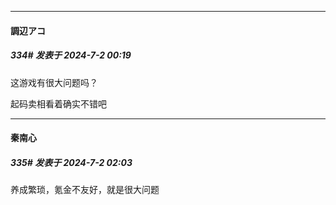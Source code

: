 ﻿
*****

####  調辺アコ  
##### 334#       发表于 2024-7-2 00:19

这游戏有很大问题吗？

起码卖相看着确实不错吧


*****

####  秦南心  
##### 335#       发表于 2024-7-2 02:03

养成繁琐，氪金不友好，就是很大问题

